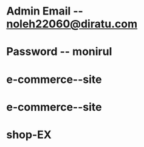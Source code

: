 # Admin Email -- noleh22060@diratu.com

# Password -- monirul
# e-commerce--site
# e-commerce--site
# shop-EX
